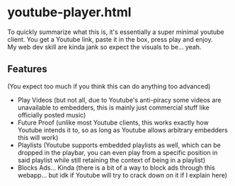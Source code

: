 # youtube-player.html

To quickly summarize what this is, it's essentially a super minimal youtube client. You get a Youtube link, paste it in the box, press play and enjoy.
\
My web dev skill are kinda jank so expect the visuals to be... yeah.

## Features

(You expect too much if you think this can do anything too advanced)
- Play Videos (but not all, due to Youtube's anti-piracy some videos are unavailable to embedders, this is mainly just commercial stuff like officially posted music)
- Future Proof (unlike most Youtube clients, this works exactly how Youtube intends it to, so as long as Youtube allows arbitrary embedders this will work)
- Playlists (Youtube supports embedded playlists as well, which can be dropped in the playbar, you can even play from a specific position in said playlist while still retaining the context of being in a playlist)
- Blocks Ads... Kinda (there is a bit of a way to block ads through this webapp... but idk if Youtube will try to crack down on it if I explain here)
